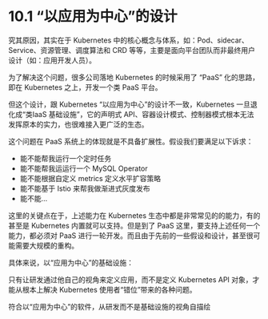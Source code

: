# 10.1 “以应用为中心”的设计

究其原因，其实在于 Kubernetes 中的核心概念与体系，如：Pod、sidecar、Service、资源管理、调度算法和 CRD 等等，主要是面向平台团队而非最终用户设计（如：应用开发人员）。

为了解决这个问题，很多公司落地 Kubernetes 的时候采用了 “PaaS” 化的思路，即在 Kubernetes 之上，开发一个类 PaaS 平台。

但这个设计，跟 Kubernetes “以应用为中心”的设计不一致，Kubernetes 一旦退化成“类IaaS 基础设施”，它的声明式 API、容器设计模式、控制器模式根本无法发挥原本的实力，也很难接入更广泛的生态。

这个问题在 PaaS 系统上的体现就是不具备扩展性。假设我们要满足以下诉求：

- 能不能帮我运行一个定时任务
- 能不能帮我运运行一个 MySQL Operator
- 能不能根据自定义 metrics 定义水平扩容策略
- 能不能基于 Istio 来帮我做渐进式灰度发布
- 能不能...

这里的关键点在于，上述能力在 Kubernetes 生态中都是非常常见的的能力，有的甚至是 Kubernetes 内置就可以支持。但是到了 PaaS 这里，要支持上述任何一个能力，都必须对 PaaS 进行一轮开发。而且由于先前的一些假设和设计，甚至很可能需要大规模的重构。

具体来说，以“应用为中心”的基础设施：

只有让研发通过他自己的视角来定义应用，而不是定义 Kubernetes API 对象，才能从根本上解决 Kubernetes 使用者“错位”带来的各种问题。


符合以“应用为中心”的软件，从研发而不是基础设施的视角自描绘